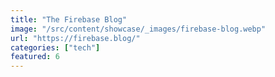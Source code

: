 ```yaml
---
title: "The Firebase Blog"
image: "/src/content/showcase/_images/firebase-blog.webp"
url: "https://firebase.blog/"
categories: ["tech"]
featured: 6
---
```

